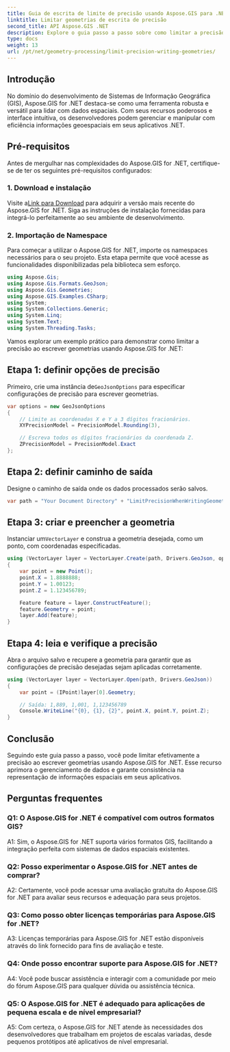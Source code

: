 ```yaml
---
title: Guia de escrita de limite de precisão usando Aspose.GIS para .NET
linktitle: Limitar geometrias de escrita de precisão
second_title: API Aspose.GIS .NET
description: Explore o guia passo a passo sobre como limitar a precisão na escrita de geometrias usando Aspose.GIS for .NET. Aprimore o gerenciamento de dados espaciais sem esforço.
type: docs
weight: 13
url: /pt/net/geometry-processing/limit-precision-writing-geometries/
---
```

## Introdução

No domínio do desenvolvimento de Sistemas de Informação Geográfica (GIS), Aspose.GIS for .NET destaca-se como uma ferramenta robusta e versátil para lidar com dados espaciais. Com seus recursos poderosos e interface intuitiva, os desenvolvedores podem gerenciar e manipular com eficiência informações geoespaciais em seus aplicativos .NET.

## Pré-requisitos

Antes de mergulhar nas complexidades do Aspose.GIS for .NET, certifique-se de ter os seguintes pré-requisitos configurados:

### 1. Download e instalação

 Visite a[Link para Download](https://releases.aspose.com/gis/net/) para adquirir a versão mais recente do Aspose.GIS for .NET. Siga as instruções de instalação fornecidas para integrá-lo perfeitamente ao seu ambiente de desenvolvimento.

### 2. Importação de Namespace

Para começar a utilizar o Aspose.GIS for .NET, importe os namespaces necessários para o seu projeto. Esta etapa permite que você acesse as funcionalidades disponibilizadas pela biblioteca sem esforço.

```csharp
using Aspose.Gis;
using Aspose.Gis.Formats.GeoJson;
using Aspose.Gis.Geometries;
using Aspose.GIS.Examples.CSharp;
using System;
using System.Collections.Generic;
using System.Linq;
using System.Text;
using System.Threading.Tasks;
```

Vamos explorar um exemplo prático para demonstrar como limitar a precisão ao escrever geometrias usando Aspose.GIS for .NET:

## Etapa 1: definir opções de precisão

 Primeiro, crie uma instância de`GeoJsonOptions` para especificar configurações de precisão para escrever geometrias.

```csharp
var options = new GeoJsonOptions
{
    // Limite as coordenadas X e Y a 3 dígitos fracionários.
    XYPrecisionModel = PrecisionModel.Rounding(3),

    // Escreva todos os dígitos fracionários da coordenada Z.
    ZPrecisionModel = PrecisionModel.Exact
};
```

## Etapa 2: definir caminho de saída

Designe o caminho de saída onde os dados processados serão salvos.

```csharp
var path = "Your Document Directory" + "LimitPrecisionWhenWritingGeometries_out.json";
```

## Etapa 3: criar e preencher a geometria

 Instanciar um`VectorLayer` e construa a geometria desejada, como um ponto, com coordenadas especificadas.

```csharp
using (VectorLayer layer = VectorLayer.Create(path, Drivers.GeoJson, options))
{
    var point = new Point();
    point.X = 1.8888888;
    point.Y = 1.00123;
    point.Z = 1.123456789;

    Feature feature = layer.ConstructFeature();
    feature.Geometry = point;
    layer.Add(feature);
}
```

## Etapa 4: leia e verifique a precisão

Abra o arquivo salvo e recupere a geometria para garantir que as configurações de precisão desejadas sejam aplicadas corretamente.

```csharp
using (VectorLayer layer = VectorLayer.Open(path, Drivers.GeoJson))
{
    var point = (IPoint)layer[0].Geometry;

    // Saída: 1,889, 1,001, 1,123456789
    Console.WriteLine("{0}, {1}, {2}", point.X, point.Y, point.Z);
}
```

## Conclusão

Seguindo este guia passo a passo, você pode limitar efetivamente a precisão ao escrever geometrias usando Aspose.GIS for .NET. Esse recurso aprimora o gerenciamento de dados e garante consistência na representação de informações espaciais em seus aplicativos.

## Perguntas frequentes

### Q1: O Aspose.GIS for .NET é compatível com outros formatos GIS?

A1: Sim, o Aspose.GIS for .NET suporta vários formatos GIS, facilitando a integração perfeita com sistemas de dados espaciais existentes.

### Q2: Posso experimentar o Aspose.GIS for .NET antes de comprar?

A2: Certamente, você pode acessar uma avaliação gratuita do Aspose.GIS for .NET para avaliar seus recursos e adequação para seus projetos.

### Q3: Como posso obter licenças temporárias para Aspose.GIS for .NET?

A3: Licenças temporárias para Aspose.GIS for .NET estão disponíveis através do link fornecido para fins de avaliação e teste.

### Q4: Onde posso encontrar suporte para Aspose.GIS for .NET?

A4: Você pode buscar assistência e interagir com a comunidade por meio do fórum Aspose.GIS para qualquer dúvida ou assistência técnica.

### Q5: O Aspose.GIS for .NET é adequado para aplicações de pequena escala e de nível empresarial?

A5: Com certeza, o Aspose.GIS for .NET atende às necessidades dos desenvolvedores que trabalham em projetos de escalas variadas, desde pequenos protótipos até aplicativos de nível empresarial.